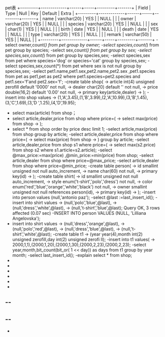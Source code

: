 pet表
+---------+-------------+------+-----+---------+-------+
| Field   | Type        | Null | Key | Default | Extra |
+---------+-------------+------+-----+---------+-------+
| name    | varchar(20) | YES  |     | NULL    |       |
| owner   | varchar(20) | YES  |     | NULL    |       |
| species | varchar(20) | YES  |     | NULL    |       |
| sex     | char(1)     | YES  |     | NULL    |       |
| birth   | date        | YES  |     | NULL    |       |
| death   | date        | YES  |     | NULL    |       |
| type    | varchar(20) | YES  |     | NULL    |       |
| remark  | varchar(50) | YES  |     | NULL    |       |
+---------+-------------+------+-----+---------+-------+
-select owner,count(*) from pet group by owner;
 -select species,count(*) from pet group by species;
 -select sex,count(*) from pet group by sex;
 -select species,sex,count(*) from pet group by species,sex;
-select species,sex from pet where species='dog' or species='cat' group by  species,sex;
-select species,sex,count(*) from pet where sex is not null group by species,sex;
-select pet1.name,pet1.sex,pet2.name,pet2.sex ,pet1.species from pet as pet1,pet as pet2 where pet1.species=pet2.species and pet1.sex='f'and pet2.sex='f';
-create table shop(
    -> article int(4) unsigned zerofill default '0000' not null,
    -> dealer char(20) default '' not null,
    -> price double(16,2) default '0.00' not null,
    -> primary key(article,dealer)
    -> );
-insert into shop values
    -> (1,'A',3.45),(1,'B',3.99),(2,'A',10.99),(3,'B',1.45),(3,'C',1.69),(3,'D
',1.25),(4,'D',19.95);
- select max(article) from shop；
- select article,dealer,price from shop where price=(
    -> select max(price) from shop
    -> );
- select * from shop order by price desc limit 1;
-select article,max(price) from shop group by article;
-select article,dealer,price from shop where price=(
    -> select max(price) from shop
    -> ) group by article;
-select article,dealer,price from shop s1 where price=(
    -> select max(s2.price) from shop s2 where s1.article=s2.article);
-select @max_price:=max(price) ,@min_price:=min(price) from shop;
-select article,dealer from shop where price=@max_price;
-select article,dealer from shop where price=@min_price;
-create table person(
    -> id smallint unsigned not null auto_increment,
    -> name char(60) not null,
    -> primary key(id)
    -> );
-create table shirt(
    -> id smallint unsigned not null auto_increment,
    -> style enum('t-shirt','polo','dress') not null,
    -> color enum('red','blue','orange','white','black') not null,
    -> owner smallint unsigned not null references person(id),
    -> primary key(id)
    -> );
-insert into person values (null,'antonio paz');
-select @last :=last_insert_id();
-insert into shirt values
    -> (null,'polo','blue',@last),
    -> (null,'dress','white',@last),
    -> (null,'t-shirt','blue',@last);
Query OK, 3 rows affected (0.07 sec)
-INSERT INTO person VALUES (NULL, 'Lilliana Angelovska');
- insert into shirt values
    -> (null,'dress','orange',@last),
    -> (null,'polo','red',@last),
    -> (null,'dress','blue',@last),
    -> (null,'t-shirt','white',@last);
-create table t1
    -> (year year(4),month int(2) unsigned zerofill,day int(2) unsigned zerofi
ll);
-insert into t1 values(
    -> 2000,1,1),(2000,1,20),(2000,1,30),(2000,2,23),(2000,2,23);
-select year,month,bit_count(bit_or( 1 << day)) as days from t1 group by year month;
-select last_insert_id();
-explain select * from shop;
-
-
-
-
-
-
--
-
--
-
-


